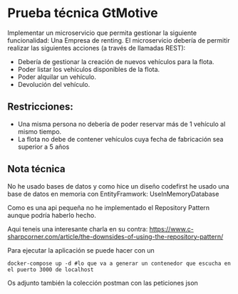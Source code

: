 # Prueba técnica GtMotive

Implementar un microservicio que permita gestionar la siguiente funcionalidad:
Una Empresa de renting. El microservicio debería de permitir realizar las siguientes acciones (a través de llamadas REST):
- Debería de gestionar la creación de nuevos vehículos para la flota.
- Poder listar los vehículos disponibles de la flota.
- Poder alquilar un vehículo.
- Devolución del vehículo.

## Restricciones:
- Una misma persona no debería de poder reservar más de 1 vehículo al mismo tiempo.
- La flota no debe de contener vehículos cuya fecha de fabricación sea superior a 5 años


## Nota técnica
No he usado bases de datos y como hice un diseño codefirst he usado una base de datos en memoria con EntityFramwork: UseInMemoryDatabase

Como es una api pequeña no he implementado el Repository Pattern aunque podría haberlo hecho. 

Aqui teneis una interesante charla en su contra: https://www.c-sharpcorner.com/article/the-downsides-of-using-the-repository-pattern/

Para ejecutar la aplicación se puede hacer con un 

``docker-compose up -d #lo que va a generar un contenedor que escucha en el puerto 3000 de localhost``

Os adjunto también la colección postman con las peticiones json